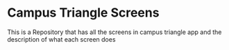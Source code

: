 # Campus Triangle Screens

This is a Repository that has all the screens in campus triangle app and the description of what each screen does
